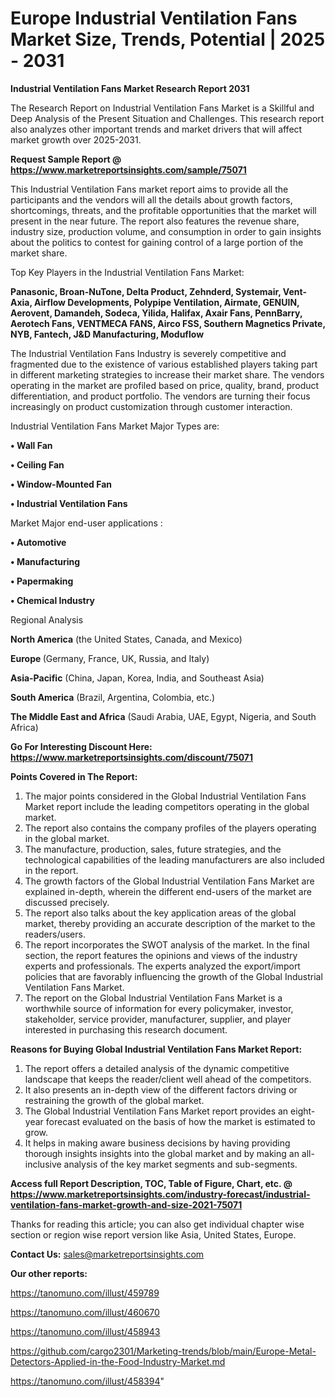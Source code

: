 # Europe Industrial Ventilation Fans Market Size, Trends, Potential | 2025 - 2031

<strong>Industrial Ventilation Fans Market Research Report 2031</strong>

The Research Report on Industrial Ventilation Fans Market is a Skillful and Deep Analysis of the Present Situation and Challenges. This research report also analyzes other important trends and market drivers that will affect market growth over 2025-2031.

<strong>Request Sample Report @ <a href=https://www.marketreportsinsights.com/sample/75071>https://www.marketreportsinsights.com/sample/75071</a></strong>

This Industrial Ventilation Fans market report aims to provide all the participants and the vendors will all the details about growth factors, shortcomings, threats, and the profitable opportunities that the market will present in the near future. The report also features the revenue share, industry size, production volume, and consumption in order to gain insights about the politics to contest for gaining control of a large portion of the market share.

Top Key Players in the Industrial Ventilation Fans Market:

<strong>Panasonic, Broan-NuTone, Delta Product, Zehnderd, Systemair, Vent-Axia, Airflow Developments, Polypipe Ventilation, Airmate, GENUIN, Aerovent, Damandeh, Sodeca, Yilida, Halifax, Axair Fans, PennBarry, Aerotech Fans, VENTMECA FANS, Airco FSS, Southern Magnetics Private, NYB, Fantech, J&D Manufacturing, Moduflow</strong>

The Industrial Ventilation Fans Industry is severely competitive and fragmented due to the existence of various established players taking part in different marketing strategies to increase their market share. The vendors operating in the market are profiled based on price, quality, brand, product differentiation, and product portfolio. The vendors are turning their focus increasingly on product customization through customer interaction.

Industrial Ventilation Fans Market Major Types are:

<strong>• Wall Fan

• Ceiling Fan

• Window-Mounted Fan

• Industrial Ventilation Fans</strong>

Market Major end-user applications :

<strong>• Automotive

• Manufacturing

• Papermaking

• Chemical Industry</strong>

Regional Analysis

</u><strong><b>North America</b></strong> (the United States, Canada, and Mexico)

<strong><b>Europe </b></strong>(Germany, France, UK, Russia, and Italy)

<strong><b>Asia-Pacific</b></strong> (China, Japan, Korea, India, and Southeast Asia)

<strong><b>South America</b></strong> (Brazil, Argentina, Colombia, etc.)

<strong><b>The Middle East and Africa</b></strong> (Saudi Arabia, UAE, Egypt, Nigeria, and South Africa)

<strong>Go For Interesting Discount Here: <a href=https://www.marketreportsinsights.com/discount/75071>https://www.marketreportsinsights.com/discount/75071</a></strong>

<strong>Points Covered in The Report:</strong>
<ol>
  <li>The major points considered in the Global Industrial Ventilation Fans Market report include the leading competitors operating in the global market.</li>
  <li>The report also contains the company profiles of the players operating in the global market.</li>
  <li>The manufacture, production, sales, future strategies, and the technological capabilities of the leading manufacturers are also included in the report.</li>
  <li>The growth factors of the Global Industrial Ventilation Fans Market are explained in-depth, wherein the different end-users of the market are discussed precisely.</li>
  <li>The report also talks about the key application areas of the global market, thereby providing an accurate description of the market to the readers/users.</li>
  <li>The report incorporates the SWOT analysis of the market. In the final section, the report features the opinions and views of the industry experts and professionals. The experts analyzed the export/import policies that are favorably influencing the growth of the Global Industrial Ventilation Fans Market.</li>
  <li>The report on the Global Industrial Ventilation Fans Market is a worthwhile source of information for every policymaker, investor, stakeholder, service provider, manufacturer, supplier, and player interested in purchasing this research document.</li>
</ol>
<strong>Reasons for Buying Global Industrial Ventilation Fans Market Report:</strong>

<ol>
  <li>The report offers a detailed analysis of the dynamic competitive landscape that keeps the reader/client well ahead of the competitors.</li>
  <li>It also presents an in-depth view of the different factors driving or restraining the growth of the global market.</li>
  <li>The Global Industrial Ventilation Fans Market report provides an eight-year forecast evaluated on the basis of how the market is estimated to grow.</li>
  <li>It helps in making aware business decisions by having providing thorough insights insights into the global market and by making an all-inclusive analysis of the key market segments and sub-segments.</li>
</ol>
<strong>Access full Report Description, TOC, Table of Figure, Chart, etc. @ <a href=https://www.marketreportsinsights.com/industry-forecast/industrial-ventilation-fans-market-growth-and-size-2021-75071>https://www.marketreportsinsights.com/industry-forecast/industrial-ventilation-fans-market-growth-and-size-2021-75071</a></strong>


Thanks for reading this article; you can also get individual chapter wise section or region wise report version like Asia, United States, Europe.

<strong>Contact Us:</strong>
sales@marketreportsinsights.com

<strong>Our other reports:</strong>

<a href=https://tanomuno.com/illust/459789>https://tanomuno.com/illust/459789</a>

<a href=https://tanomuno.com/illust/460670>https://tanomuno.com/illust/460670</a>

<a href=https://tanomuno.com/illust/458943>https://tanomuno.com/illust/458943</a>

<a href=https://github.com/cargo2301/Marketing-trends/blob/main/Europe-Metal-Detectors-Applied-in-the-Food-Industry-Market.md>https://github.com/cargo2301/Marketing-trends/blob/main/Europe-Metal-Detectors-Applied-in-the-Food-Industry-Market.md</a>

<a href=https://tanomuno.com/illust/458394>https://tanomuno.com/illust/458394</a>"
